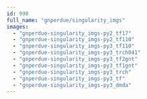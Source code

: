 ```yaml
---
id: 998
full_name: "gnperdue/singularity_imgs"
images: 
  - "gnperdue-singularity_imgs-py2_tf17"
  - "gnperdue-singularity_imgs-py2_tf110"
  - "gnperdue-singularity_imgs-py3_tf110"
  - "gnperdue-singularity_imgs-py3_trch041"
  - "gnperdue-singularity_imgs-py3_tf2gnt"
  - "gnperdue-singularity_imgs-py3_tf1gnt"
  - "gnperdue-singularity_imgs-py3_trch"
  - "gnperdue-singularity_imgs-py3_tf"
  - "gnperdue-singularity_imgs-py3_dmda"
---
```


